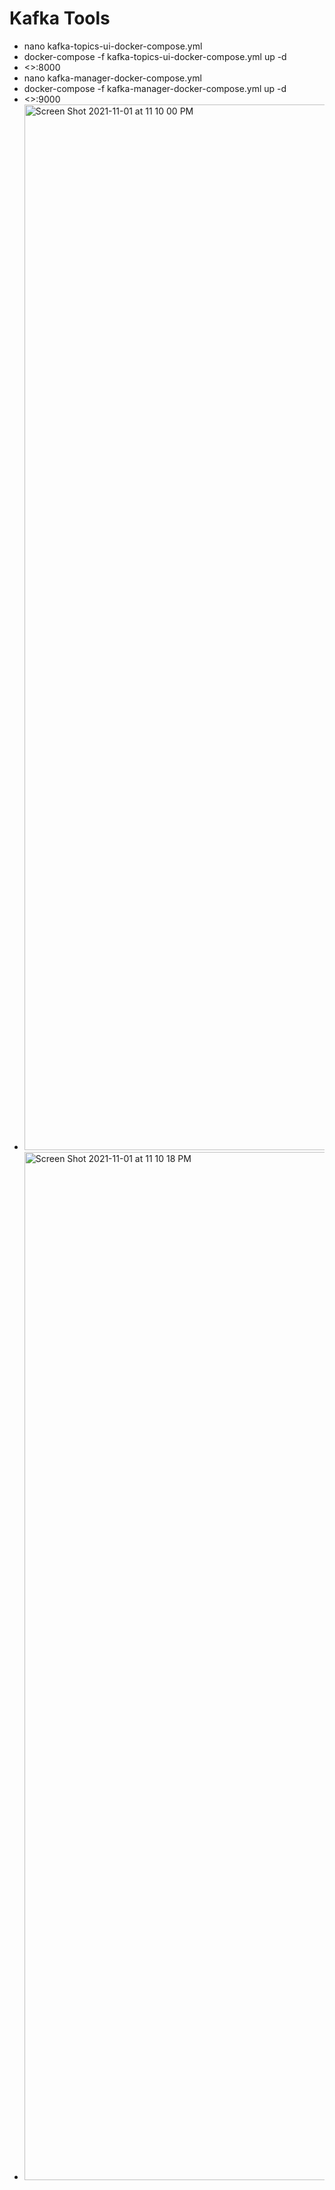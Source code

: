 # Kafka Tools

- nano kafka-topics-ui-docker-compose.yml
- docker-compose -f  kafka-topics-ui-docker-compose.yml up -d
- <<public ip>>:8000
- nano kafka-manager-docker-compose.yml
- docker-compose -f kafka-manager-docker-compose.yml up -d
- <<public ip>>:9000
- <img width="1673" alt="Screen Shot 2021-11-01 at 11 10 00 PM" src="https://user-images.githubusercontent.com/23295769/139715592-d26b5ac7-1a7b-4dfc-a377-911ec707a3a4.png">
- <img width="1645" alt="Screen Shot 2021-11-01 at 11 10 18 PM" src="https://user-images.githubusercontent.com/23295769/139715611-932c4ed0-70d3-4852-abd9-fe230aae2375.png">





